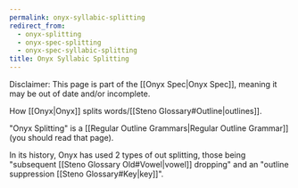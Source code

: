 ```yaml
---
permalink: onyx-syllabic-splitting
redirect_from:
  - onyx-splitting
  - onyx-spec-splitting
  - onyx-spec-syllabic-splitting
title: Onyx Syllabic Splitting
---
```


Disclaimer: This page is part of the [[Onyx Spec|Onyx Spec]], meaning it may be out of date and/or incomplete.

How [[Onyx|Onyx]] splits words/[[Steno Glossary#Outline|outlines]].

"Onyx Splitting" is a [[Regular Outline Grammars|Regular Outline Grammar]] (you should read that page).

In its history, Onyx has used 2 types of out splitting, those being "subsequent [[Steno Glossary Old#Vowel|vowel]] dropping" and an "outline suppression [[Steno Glossary#Key|key]]".
